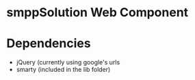 # smppSolution Web Component

# Dependencies  
 - jQuery (currently using google's urls  
 - smarty (included in the lib folder)  
